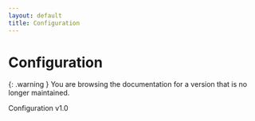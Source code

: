 ```yaml
---
layout: default
title: Configuration
---
```


# Configuration

{: .warning }
You are browsing the documentation for a version that is no longer maintained.

Configuration v1.0
